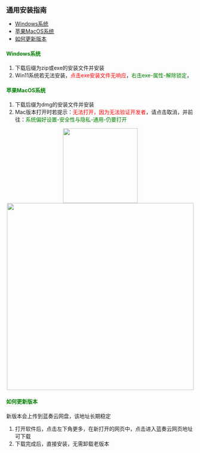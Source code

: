 

<b><font size=4>
通用安装指南
</font></b>

- [Windows系统](#windows系统)
- [苹果MacOS系统](#苹果macos系统)
- [如何更新版本](#如何更新版本)


#### <font color=green>Windows系统</font>
1. 下载后缀为zip或exe的安装文件并安装
2. Win11系统若无法安装，<font color=red>点击exe安装文件无响应</font>，<font color=green>右击exe-属性-解除锁定</font>，

#### <font color=green>苹果MacOS系统</font>
1. 下载后缀为dmg的安装文件并安装
2. Mac版本打开时若提示：<font color=red>无法打开，因为无法验证开发者</font>，请点击取消，并前往：<font color=green>系统偏好设置-安全性与隐私-通用-仍要打开</font>

<center><img src="{{ site.baseurl }}/ele/univer/assets/IMG_2252.jpg" width="200px"></center>
<center><img src="{{ site.baseurl }}/ele/univer/assets/Xnip2022-08-02_18-05-53.jpg" width="500px"></center>

#### <font color=green>如何更新版本</font>
新版本会上传到蓝奏云网盘，该地址长期稳定
1. 打开软件后，点击左下角更多，在新打开的网页中，点击进入蓝奏云网页地址可下载
2. 下载完成后，直接安装，无需卸载老版本